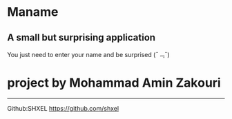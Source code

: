 # Maname
A small but surprising application
---------------
You just need to enter your name and be surprised (ˉ﹃ˉ)
# project by Mohammad Amin Zakouri
---------------
Github:SHXEL
https://github.com/shxel

